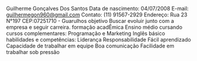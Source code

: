 Guilherme Gonçalves Dos Santos 
Data de nascimento: 04/07/2008
E-mail: guilhermegon960@gmail.com
Contato: (11) 91567-2929
Endereço: Rua 23 N°197
CEP:07251710 - Guarulhos 
objetivo
Buscar evoluir junto com a empresa e seguir carreira.
formação acadÊmica
Ensino médio cursando
cursos complementares:
Programação e Marketing 
Inglês básico
habilidades e competências:
Liderança 
Responsabilidade
Fácil aprendizado 
Capacidade de trabalhar em equipe 
Boa comunicação 
Facilidade em trabalhar sob pressão 
